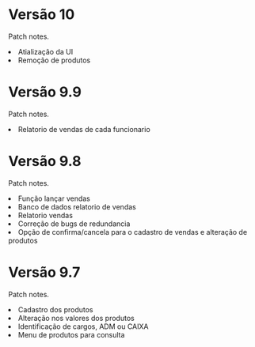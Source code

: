<h1>Versão 10</h1>

<p>Patch notes.</p>

<li>Atialização da UI</li>
<li>Remoção de produtos</li>

<h1>Versão 9.9</h1>

<p>Patch notes.</p>

<li>Relatorio de vendas de cada funcionario</li>

<h1>Versão 9.8</h1>

<p>Patch notes.</p>

<li>Função lançar vendas</li>
<li>Banco de dados relatorio de vendas</li>
<li>Relatorio vendas</li>
<li>Correção de bugs de redundancia</li>
<li>Opção de confirma/cancela para o cadastro de vendas e alteração de produtos</li>

<h1>Versão 9.7</h1>

<p>Patch notes.</p>

<li>Cadastro dos produtos</li>
<li>Alteração nos valores dos produtos</li>
<li>Identificação de cargos, ADM ou CAIXA</li>
<li>Menu de produtos para consulta</li>




